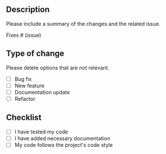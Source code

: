 ## Description

Please include a summary of the changes and the related issue. 

Fixes # (issue)

## Type of change

Please delete options that are not relevant.

- [ ] Bug fix  
- [ ] New feature  
- [ ] Documentation update  
- [ ] Refactor

## Checklist

- [ ] I have tested my code
- [ ] I have added necessary documentation
- [ ] My code follows the project's code style
